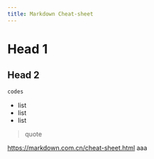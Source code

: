 ```yaml
---
title: Markdown Cheat-sheet
---
```


# Head 1

## Head 2

```c
codes
```

- list
- list
- list

> quote

https://markdown.com.cn/cheat-sheet.html
aaa 
